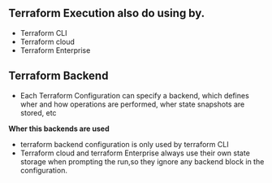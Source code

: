 ## Terraform Execution also do using by.
- Terraform CLI
- Terraform cloud
- Terraform Enterprise

## Terraform Backend 

- Each Terraform Configuration can specify a backend, which defines wher and how operations are performed, wher state snapshots are stored, etc

**Wher this backends are used**
- terraform backend configuration is only used by terraform CLI
- Terraform cloud and terraform Enterprise always use their own state storage when prompting the run,so they ignore  any backend block in the configuration.
